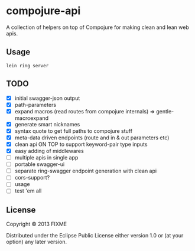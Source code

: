 # compojure-api

A collection of helpers on top of Compojure for making clean and lean web apis.

## Usage

```
lein ring server
```

## TODO
- [x] initial swagger-json output
- [x] path-parameters
- [x] expand macros (read routes from compojure internals) => gentle-macroexpand
- [x] generate smart nicknames
- [x] syntax quote to get full paths to compojure stuff
- [x] meta-data driven endpoints (route and in & out parameters etc)
- [x] clean api ON TOP to support keyword-pair type inputs
- [x] easy adding of middlewares
- [ ] multiple apis in single app
- [ ] portable swagger-ui
- [ ] separate ring-swagger endpoint generation with clean api
- [ ] cors-support?
- [ ] usage
- [ ] test 'em all

## License

Copyright © 2013 FIXME

Distributed under the Eclipse Public License either version 1.0 or (at
your option) any later version.
